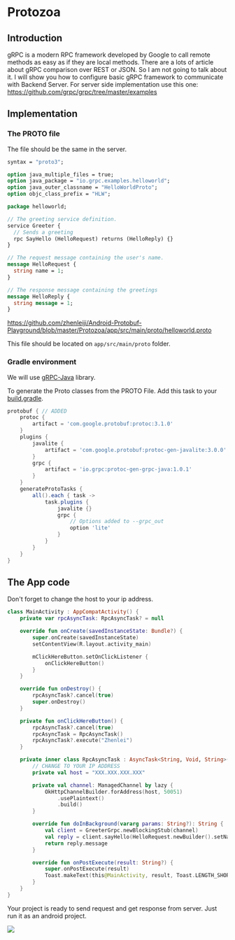 # Protozoa

## Introduction
gRPC is a modern RPC framework developed by Google to call remote methods as easy as if they are local methods. There are a lots of article about gRPC comparison over REST or JSON. So I am not going to talk about it. I will show you how to configure basic gRPC framework to communicate with Backend Server. For server side implementation use this one: https://github.com/grpc/grpc/tree/master/examples

## Implementation

### The PROTO file
The file should be the same in the server.
```proto
syntax = "proto3";

option java_multiple_files = true;
option java_package = "io.grpc.examples.helloworld";
option java_outer_classname = "HelloWorldProto";
option objc_class_prefix = "HLW";

package helloworld;

// The greeting service definition.
service Greeter {
  // Sends a greeting
  rpc SayHello (HelloRequest) returns (HelloReply) {}
}

// The request message containing the user's name.
message HelloRequest {
  string name = 1;
}

// The response message containing the greetings
message HelloReply {
  string message = 1;
}
```
https://github.com/zhenleiji/Android-Protobuf-Playground/blob/master/Protozoa/app/src/main/proto/helloworld.proto

This file should be located on `app/src/main/proto` folder.

### Gradle environment
We will use [gRPC-Java](https://github.com/grpc/grpc-java) library.

To generate the Proto classes from the PROTO File. Add this task to your [build.gradle](https://github.com/zhenleiji/Android-Protobuf-Playground/blob/master/Protozoa/app/build.gradle).

```gradle
protobuf { // ADDED
    protoc {
        artifact = 'com.google.protobuf:protoc:3.1.0'
    }
    plugins {
        javalite {
            artifact = 'com.google.protobuf:protoc-gen-javalite:3.0.0'
        }
        grpc {
            artifact = 'io.grpc:protoc-gen-grpc-java:1.0.1'
        }
    }
    generateProtoTasks {
        all().each { task ->
            task.plugins {
                javalite {}
                grpc {
                    // Options added to --grpc_out
                    option 'lite'
                }
            }
        }
    }
}
```

## The App code
Don't forget to change the host to your ip address.

```kotlin
class MainActivity : AppCompatActivity() {
    private var rpcAsyncTask: RpcAsyncTask? = null

    override fun onCreate(savedInstanceState: Bundle?) {
        super.onCreate(savedInstanceState)
        setContentView(R.layout.activity_main)

        mClickHereButton.setOnClickListener {
            onClickHereButton()
        }
    }

    override fun onDestroy() {
        rpcAsyncTask?.cancel(true)
        super.onDestroy()
    }

    private fun onClickHereButton() {
        rpcAsyncTask?.cancel(true)
        rpcAsyncTask = RpcAsyncTask()
        rpcAsyncTask?.execute("Zhenlei")
    }

    private inner class RpcAsyncTask : AsyncTask<String, Void, String>() {
        // CHANGE TO YOUR IP ADDRESS
        private val host = "XXX.XXX.XXX.XXX"

        private val channel: ManagedChannel by lazy {
            OkHttpChannelBuilder.forAddress(host, 50051)
                .usePlaintext()
                .build()
        }

        override fun doInBackground(vararg params: String?): String {
            val client = GreeterGrpc.newBlockingStub(channel)
            val reply = client.sayHello(HelloRequest.newBuilder().setName(params[0]).build())
            return reply.message
        }

        override fun onPostExecute(result: String?) {
            super.onPostExecute(result)
            Toast.makeText(this@MainActivity, result, Toast.LENGTH_SHORT).show()
        }
    }
}
```
Your project is ready to send request and get response from server. Just run it as an android project.

![](https://media.giphy.com/media/3o6wNYLBSc13xPKbsI/giphy.gif)

